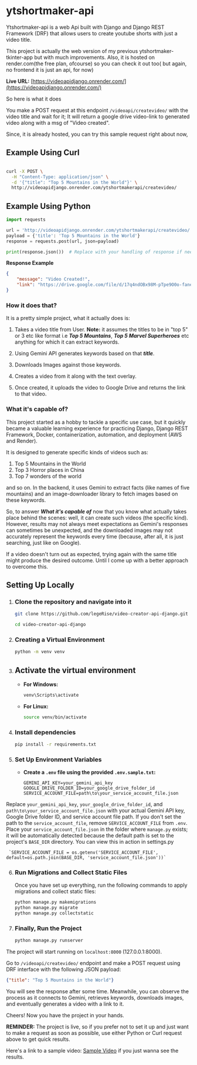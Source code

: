 # ytshortmaker-api

Ytshortmaker-api is a web Api built with Django and Django REST Framework (DRF) that allows users to create youtube shorts with just a video title.

This project is actually the web version of my previous ytshortmaker-tkinter-app but with much improvements. Also, it is hosted on render.com(the free plan, ofcourse) so you can check it out too( but again, no frontend it is just an api, for now)

**Live URL:** [https://videoapidjango.onrender.com/](https://videoapidjango.onrender.com/)

So here is what it does

You make a POST request at this endpoint `/videoapi/createvideo/` with the video title and wait for it; It will return a google drive video-link to generated video along with a msg of "Video created".

Since, it is already hosted, you can try this sample request right about now,


## Example Using Curl

```sh

curl -X POST \
  -H "Content-Type: application/json" \
  -d '{"title": "Top 5 Mountains in the World"}' \
  http://videoapidjango.onrender.com/ytshortmakerapi/createvideo/
```

## Example Using Python
```python
import requests

url = 'http://videoapidjango.onrender.com/ytshortmakerapi/createvideo/'
payload = {'title': 'Top 5 Mountains in the World'}
response = requests.post(url, json=payload)

print(response.json())  # Replace with your handling of response if needed
```


**Response Example**

```json
{
    "message": "Video Created!",
    "link": "https://drive.google.com/file/d/17q4ndOBx98M-pTpe9O0o-faneRxA9hkx/view?usp=drivesdk"
}
```

### How it does that?

It is a pretty simple project, what it actually does is:

1. Takes a video title from User. **Note:** it assumes the titles to be in "top 5" or 3 etc like format i.e ***Top 5 Mountains***, ***Top 5 Marvel Superheroes*** etc anything for which it can extract keywords.
   
2. Using Gemini API generates keywords based on that ***title***.

3. Downloads Images against those keywords.

4. Creates a video from it along with the text overlay.

5. Once created, it uploads the video to Google Drive and returns the link to that video.



### What it's capable of?

This project started as a hobby to tackle a specific use case, but it quickly became a valuable learning experience for practicing Django, Django REST Framework, Docker, containerization, automation, and deployment (AWS and Render).

It is designed to generate specific kinds of videos such as:
1. Top 5 Mountains in the World
2. Top 3 Horror places in China
3. Top 7 wonders of the world

and so on. In the backend, it uses Gemini to extract facts (like names of five mountains) and an image-downloader library to fetch images based on these keywords.

So, to answer ***What it's capable of*** now that you know what actually takes place behind the scenes: well, it can create such videos (the specific kind). However, results may not always meet expectations as Gemini's responses can sometimes be unexpected, and the downloaded images may not accurately represent the keywords every time (because, after all, it is just searching, just like on Google).

If a video doesn't turn out as expected, trying again with the same title might produce the desired outcome. Until I come up with a better approach to overcome this.




## Setting Up Locally

1. ### Clone the repository and navigate into it
   ```sh
   git clone https://github.com/legeRise/video-creator-api-django.git
   ```
   ```sh
   cd video-creator-api-django
   ```

2. ### Creating a Virtual Environment

    ```sh
   python -m venv venv
    ```

3. ## Activate the virtual environment

   - **For Windows:**
     ```sh
     venv\Scripts\activate
     ```

   - **For Linux:**
     ```sh
     source venv/bin/activate
     ```


4. ### Install dependencies
   ```sh
   pip install -r requirements.txt
   ```

5. ### Set Up Environment Variables

   - **Create a `.env` file using the provided `.env.sample.txt`:**

     ```
     GEMINI_API_KEY=your_gemini_api_key
     GOOGLE_DRIVE_FOLDER_ID=your_google_drive_folder_id
     SERVICE_ACCOUNT_FILE=path\to\your_service_account_file.json 
     ```
     
Replace `your_gemini_api_key`, `your_google_drive_folder_id`, and `path\to\your_service_account_file.json` with your actual Gemini API key, Google Drive folder ID, and service account file path. If you don't set the path to the `service_account_file`, remove `SERVICE_ACCOUNT_FILE` from `.env`. Place your `service_account_file.json` in the folder where `manage.py` exists; it will be automatically detected because the default path is set to the project's `BASE_DIR` directory. You can view this in action in settings.py
     
     
     `SERVICE_ACCOUNT_FILE = os.getenv('SERVICE_ACCOUNT_FILE', default=os.path.join(BASE_DIR, 'service_account_file.json'))`

     

6. ### Run Migrations and Collect Static Files

   Once you have set up everything, run the following commands to apply migrations and collect static files:

   ```sh
   python manage.py makemigrations
   python manage.py migrate
   python manage.py collectstatic
   ```

7. ### Finally, Run the Project

   ```sh
   python manage.py runserver
   ```


The project will start running on `localhost:8000` (127.0.0.1:8000). 

Go to `/videoapi/createvideo/` endpoint and make a POST request using DRF interface with the following JSON payload:

```json
{"title": "Top 5 Mountains in the World"}
```

You will see the response after some time. Meanwhile, you can observe the process as it connects to Gemini, retrieves keywords, downloads images, and eventually generates a video with a link to it.

Cheers! Now you have the project in your hands.

**REMINDER:** The project is live, so if you prefer not to set it up and just want to make a request as soon as possible, use either Python or Curl request above to get quick results.

Here's a link to a sample video: [Sample Video](https://drive.google.com/file/d/17q4ndOBx98M-pTpe9O0o-faneRxA9hkx/view?usp=drive_link) if you just wanna see the results.







